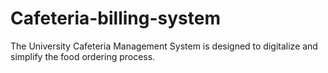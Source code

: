 # Cafeteria-billing-system
The University Cafeteria Management System is designed to digitalize and simplify the food ordering process.
